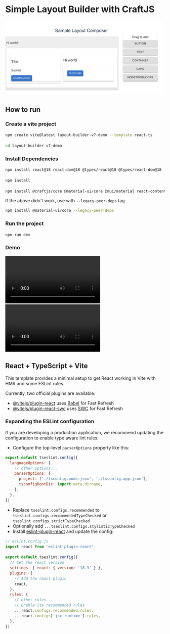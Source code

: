 # Simple Layout Builder with CraftJS

<img src="/resources/UI.png"/>

## How to run

### Create a vite project

```bash
npm create vite@latest layout-builder-v7-demo --template react-ts    

cd layout-builder-v7-demo   
```

### Install Dependencies
```bash
npm install react@18 react-dom@18 @types/react@18 @types/react-dom@18

npm install 

npm install @craftjs/core @material-ui/core @mui/material react-contenteditable material-ui-color-picker 
```

If the above didn't work, use with `--legacy-peer-deps` tag
```bash
npm install @material-ui/core --legacy-peer-deps 
```

### Run the project
```bash
npm run dev
```


### Demo

![](https://github.com/SamudraUduwaka/layout-builder-v7-demo/blob/6810e88622af11b1123e05954224534eedd7445c/resources/Demo.mov)
<video controls>
  <source src="/resources/Demo.mov" type="video/mov">
</video>

## React + TypeScript + Vite

This template provides a minimal setup to get React working in Vite with HMR and some ESLint rules.

Currently, two official plugins are available:

- [@vitejs/plugin-react](https://github.com/vitejs/vite-plugin-react/blob/main/packages/plugin-react/README.md) uses [Babel](https://babeljs.io/) for Fast Refresh
- [@vitejs/plugin-react-swc](https://github.com/vitejs/vite-plugin-react-swc) uses [SWC](https://swc.rs/) for Fast Refresh

### Expanding the ESLint configuration

If you are developing a production application, we recommend updating the configuration to enable type aware lint rules:

- Configure the top-level `parserOptions` property like this:

```js
export default tseslint.config({
  languageOptions: {
    // other options...
    parserOptions: {
      project: ['./tsconfig.node.json', './tsconfig.app.json'],
      tsconfigRootDir: import.meta.dirname,
    },
  },
})
```

- Replace `tseslint.configs.recommended` to `tseslint.configs.recommendedTypeChecked` or `tseslint.configs.strictTypeChecked`
- Optionally add `...tseslint.configs.stylisticTypeChecked`
- Install [eslint-plugin-react](https://github.com/jsx-eslint/eslint-plugin-react) and update the config:

```js
// eslint.config.js
import react from 'eslint-plugin-react'

export default tseslint.config({
  // Set the react version
  settings: { react: { version: '18.3' } },
  plugins: {
    // Add the react plugin
    react,
  },
  rules: {
    // other rules...
    // Enable its recommended rules
    ...react.configs.recommended.rules,
    ...react.configs['jsx-runtime'].rules,
  },
})
```
